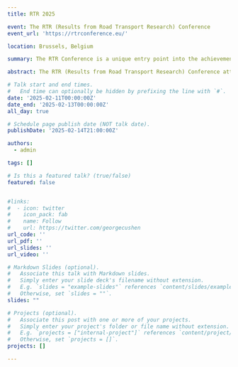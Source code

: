 ```yaml
---
title: RTR 2025

event: The RTR (Results from Road Transport Research) Conference
event_url: 'https://rtrconference.eu/'

location: Brussels, Belgium

summary: The RTR Conference is a unique entry point into the achievements of EU-funded projects in road transport. R&I results, findings, new links, impacts and deployment were highlighted during the 3 days of the RTR conference.

abstract: The RTR (Results from Road Transport Research) Conference attracted its largest audience to date, with more than 500 participants on-site and 400 participants joining online, emphasising the importance of pre-competitive collaborative research in road transport at the European level. This high level of participation is a testimony of the RTR conference’s pivotal role in supporting the European R&I eco-system in all the fields of road transport, infrastructure, road safety, decarbonisation, digitalisation, urban mobility, as well freight and logistics.

# Talk start and end times.
#   End time can optionally be hidden by prefixing the line with `#`.
date: '2025-02-11T00:00:00Z'
date_end: '2025-02-13T00:00:00Z'
all_day: true

# Schedule page publish date (NOT talk date).
publishDate: '2025-02-14T21:00:00Z'

authors:
  - admin

tags: []

# Is this a featured talk? (true/false)
featured: false


#links:
#  - icon: twitter
#    icon_pack: fab
#    name: Follow
#    url: https://twitter.com/georgecushen
url_code: ''
url_pdf: ''
url_slides: ''
url_video: ''

# Markdown Slides (optional).
#   Associate this talk with Markdown slides.
#   Simply enter your slide deck's filename without extension.
#   E.g. `slides = "example-slides"` references `content/slides/example-slides.md`.
#   Otherwise, set `slides = ""`.
slides: ""

# Projects (optional).
#   Associate this post with one or more of your projects.
#   Simply enter your project's folder or file name without extension.
#   E.g. `projects = ["internal-project"]` references `content/project/deep-learning/index.md`.
#   Otherwise, set `projects = []`.
projects: []

---
```


